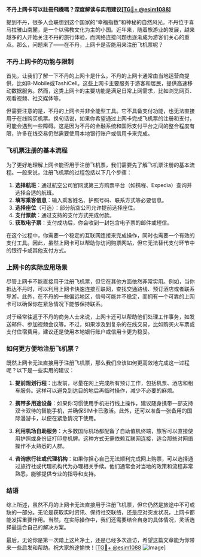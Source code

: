 **不丹上网卡可以註冊飛機嗎？深度解读与实用建议[[TG💪+ @esim1088](https://t.me/s/esim1088)]**

提到不丹，很多人会联想到这个国家的“幸福指数”和神秘的自然风光。不丹位于喜马拉雅山南麓，是一个以佛教文化为主的小国。近年来，随着旅游业的发展，越来越多的人开始关注不丹的旅行体验，而网络连接问题也逐渐成为游客们关心的重点。那么，问题来了——在不丹，上网卡是否能用来注册飞机票呢？

### 不丹上网卡的功能与限制

首先，让我们了解一下不丹的上网卡是什么。不丹的上网卡通常由当地运营商提供，比如B-Mobile或TashiCell。这些上网卡主要服务于游客和居民，提供高速移动数据服务。然而，这类上网卡的主要功能是满足日常上网需求，比如浏览网页、观看视频、社交媒体等。

但需要注意的是，不丹的上网卡并非全能型工具。它不具备支付功能，也无法直接用于在线购买机票。换句话说，如果你希望通过上网卡完成飞机票的注册和支付，可能会遇到一些障碍。这是因为不丹的金融系统和国际支付平台之间的整合程度有限，许多在线交易仍然需要使用本地银行账户或信用卡来完成。

### 飞机票注册的基本流程

为了更好地理解上网卡能否用于注册飞机票，我们需要先了解飞机票注册的基本流程。一般来说，注册飞机票的过程包括以下几个步骤：

1. **选择航班**：通过航空公司官网或第三方购票平台（如携程、Expedia）查询并选择合适的航班。
2. **填写乘客信息**：输入乘客姓名、护照号码、联系方式等必要信息。
3. **选择座位**（可选）：部分航空公司允许提前选择座位。
4. **支付票款**：通过支持的支付方式完成付款。
5. **获取电子票**：支付成功后，你会收到一封包含电子票的邮件或短信。

在这个过程中，你需要一个稳定的互联网连接来完成操作，同时也需要一个有效的支付工具。因此，虽然上网卡可以帮助你访问购票网站，但它无法替代支付环节中的银行卡或其他支付方式。

### 上网卡的实际应用场景

尽管上网卡不能直接用于注册飞机票，但它在其他方面依然非常实用。例如，当你抵达不丹时，可以利用上网卡快速连接互联网，查找交通路线、预订酒店或者联系导游。此外，在不丹的一些偏远地区，信号可能并不稳定，而拥有一个可靠的上网卡可以确保你在紧急情况下能够保持联系。

对于经常往返于不丹的商务人士来说，上网卡还可以帮助他们处理工作事务，如发送邮件、参加视频会议等。不过，如果涉及到复杂的在线交易，比如购买火车票或支付住宿费用，建议还是使用本地银行账户或信用卡更为稳妥。

### 如何更方便地注册飞机票？

既然上网卡无法直接用于注册飞机票，那么我们应该如何更高效地完成这一过程呢？以下是一些实用的建议：

1. **提前规划行程**：出发前，尽量在网上完成所有预订工作，包括机票、酒店和租车服务。这样可以避免到达目的地后再临时操作，减少不必要的麻烦。
   
2. **携带多用途设备**：如果你习惯使用手机进行线上操作，建议随身携带一部支持双卡双待的智能手机，并确保SIM卡已激活。此外，还可以准备一张备用的国际漫游卡，以便在紧急情况下使用。

3. **利用机场自助服务**：大多数国际机场都配备了自助值机终端，旅客可以直接使用护照或身份证打印登机牌。这种方式无需依赖互联网连接，适合那些对网络操作不太熟悉的人群。

4. **咨询旅行社或代理机构**：如果你担心自己无法顺利完成网上购票，可以选择通过旅行社或代理机构代为办理相关手续。他们通常会对当地的政策和流程非常熟悉，能够提供专业的指导和支持。

### 结语

综上所述，虽然不丹的上网卡无法直接用于注册飞机票，但它仍然是旅途中不可或缺的一部分。无论是获取实时资讯、保持社交联络，还是应对突发状况，上网卡都能发挥重要作用。当然，在实际操作中，我们还需要结合自身的具体情况，灵活选择最适合自己的解决方案。

最后，无论你是第一次踏上这片净土，还是已经多次造访，希望这篇文章能为你带来一些启发和帮助。祝大家旅途愉快！[[TG💪+ @esim1088](https://t.me/s/esim1088) ![Image](https://i.postimg.cc/4NQfJmqS/Snipaste-2025-05-13-00-14-12.png)]